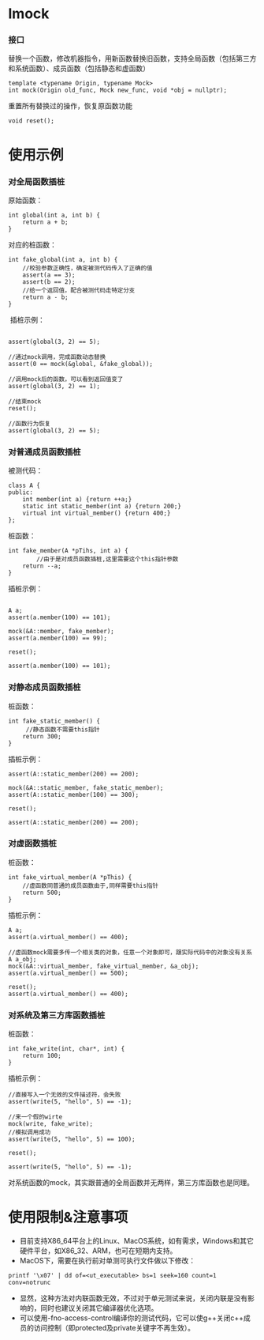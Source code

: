 # lmock
### 接口

替换一个函数，修改机器指令，用新函数替换旧函数，支持全局函数（包括第三方和系统函数）、成员函数（包括静态和虚函数）
```
template <typename Origin, typename Mock>
int mock(Origin old_func, Mock new_func, void *obj = nullptr);
```
重置所有替换过的操作，恢复原函数功能
```
void reset();
```

# 使用示例

### 对全局函数插桩

原始函数：
``` 
int global(int a, int b) {
    return a + b;
}
```
对应的桩函数：
``` 
int fake_global(int a, int b) {
    //校验参数正确性，确定被测代码传入了正确的值
    assert(a == 3);
    assert(b == 2);
    //给一个返回值，配合被测代码走特定分支
    return a - b;
}
```
 插桩示例：
``` 

assert(global(3, 2) == 5);

//通过mock调用，完成函数动态替换
assert(0 == mock(&global, &fake_global));

//调用mock后的函数，可以看到返回值变了
assert(global(3, 2) == 1);

//结束mock
reset();

//函数行为恢复
assert(global(3, 2) == 5);
```

### 对普通成员函数插桩

被测代码：
``` 
class A {
public:
    int member(int a) {return ++a;}
    static int static_member(int a) {return 200;}
    virtual int virtual_member() {return 400;}
};
```
桩函数：
``` 
int fake_member(A *pTihs, int a) {
		//由于是对成员函数插桩,这里需要这个this指针参数
    return --a;
}
```
插桩示例：
``` 

A a;
assert(a.member(100) == 101);

mock(&A::member, fake_member);
assert(a.member(100) == 99);

reset();

assert(a.member(100) == 101);
```

### 对静态成员函数插桩

桩函数：
``` 
int fake_static_member() {
	 //静态函数不需要this指针
    return 300;
}
```
插桩示例：
``` 
assert(A::static_member(200) == 200);

mock(&A::static_member, fake_static_member);
assert(A::static_member(100) == 300);

reset();

assert(A::static_member(200) == 200);
```

### 对虚函数插桩

桩函数：
``` 
int fake_virtual_member(A *pThis) {
    //虚函数同普通的成员函数由于,同样需要this指针
    return 500;
}
```
插桩示例：
``` 
A a;
assert(a.virtual_member() == 400);

//虚函数mock需要多传一个相关类的对象，任意一个对象即可，跟实际代码中的对象没有关系
A a_obj;
mock(&A::virtual_member, fake_virtual_member, &a_obj);
assert(a.virtual_member() == 500);

reset();
assert(a.virtual_member() == 400);
``` 

### 对系统及第三方库函数插桩

桩函数：
```
int fake_write(int, char*, int) {
    return 100;
}
```
插桩示例：
``` 
//直接写入一个无效的文件描述符，会失败
assert(write(5, "hello", 5) == -1);

//来一个假的wirte
mock(write, fake_write);
//模拟调用成功
assert(write(5, "hello", 5) == 100);

reset();

assert(write(5, "hello", 5) == -1);
```
对系统函数的mock，其实跟普通的全局函数并无两样，第三方库函数也是同理。

# 使用限制&注意事项
* 目前支持X86_64平台上的Linux、MacOS系统，如有需求，Windows和其它硬件平台，如X86_32、ARM，也可在短期内支持。
* MacOS下，需要在执行前对单测可执行文件做以下修改：
```
printf '\x07' | dd of=<ut_executable> bs=1 seek=160 count=1 conv=notrunc
```
* 显然，这种方法对内联函数无效，不过对于单元测试来说，关闭内联是没有影响的，同时也建议关闭其它编译器优化选项。
* 可以使用-fno-access-control编译你的测试代码，它可以使g++关闭c++成员的访问控制（即protected及private关键字不再生效）。

